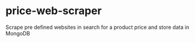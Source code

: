 # price-web-scraper
Scrape pre defined websites in search for a product price and store data in MongoDB
